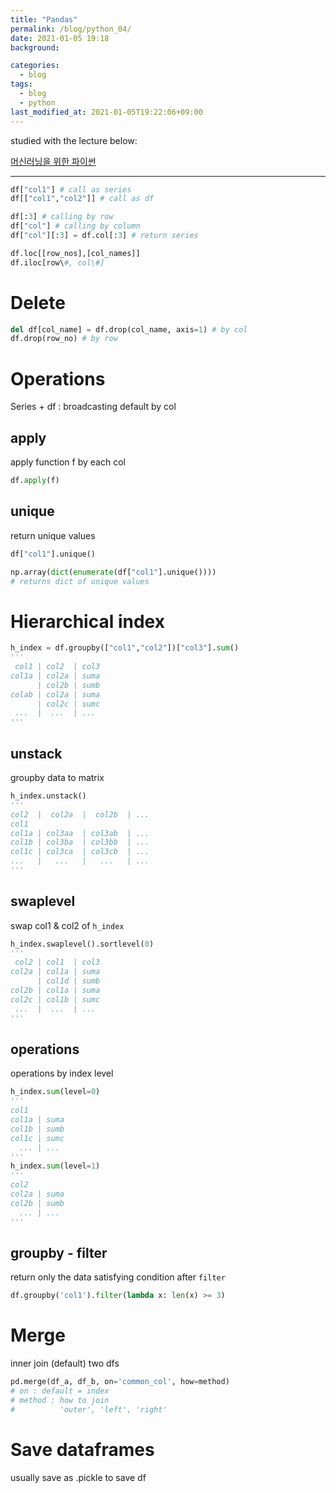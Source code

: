 ```yaml
---
title: "Pandas"
permalink: /blog/python_04/
date: 2021-01-05 19:18
background:

categories:
  - blog
tags:
  - blog
  - python
last_modified_at: 2021-01-05T19:22:06+09:00
---
```


studied with the lecture below: 

[머신러닝을 위한 파이썬](https://www.boostcourse.org/ai222/lecture/24523)

---

```python
df["col1"] # call as series
df[["col1","col2"]] # call as df
```

```python
df[:3] # calling by row
df["col"] # calling by column
df["col"][:3] = df.col[:3] # return series
```

```python
df.loc[[row_nos],[col_names]]
df.iloc[row\#, col\#]
```

# Delete

```python
del df[col_name] = df.drop(col_name, axis=1) # by col
df.drop(row_no) # by row
```

# Operations

Series + df : broadcasting default by col

## apply

apply function f by each col

```python
df.apply(f)
```

## unique

return unique values

```python
df["col1"].unique()
```

```python
np.array(dict(enumerate(df["col1"].unique())))
# returns dict of unique values 
```

# Hierarchical index

```python
h_index = df.groupby(["col1","col2"])["col3"].sum()
'''
 col1 | col2  | col3
col1a | col2a | suma
      | col2b | sumb
colab | col2a | suma
      | col2c | sumc
 ...  |  ...  | ...
'''
```

## unstack

groupby data to matrix

```python
h_index.unstack()
'''
col2  |  col2a  |  col2b  | ...
col1
col1a | col3aa  | col3ab  | ...
col1b | col3ba  | col3bb  | ...
col1c | col3ca  | col3cb  | ...
...   |   ...   |   ...   | ...
'''
```

## swaplevel

swap col1 & col2 of `h_index`

```python
h_index.swaplevel().sortlevel(0)
'''
 col2 | col1  | col3
col2a | col1a | suma
      | col1d | sumb
col2b | col1a | suma
col2c | col1b | sumc
 ...  |  ...  | ...
'''
```

## operations

operations by index level

```python
h_index.sum(level=0)
'''
col1
col1a | suma
col1b | sumb
col1c | sumc
  ... | ...
'''
h_index.sum(level=1)
'''
col2
col2a | suma
col2b | sumb
  ... | ...
'''
```

## groupby - filter

return only the data satisfying condition after `filter`

```python
df.groupby('col1').filter(lambda x: len(x) >= 3)
```

# Merge

inner join (default) two dfs

```python
pd.merge(df_a, df_b, on='common_col', how=method)
# on : default = index
# method : how to join
#          'outer', 'left', 'right'
```

# Save dataframes

usually save as .pickle to save df